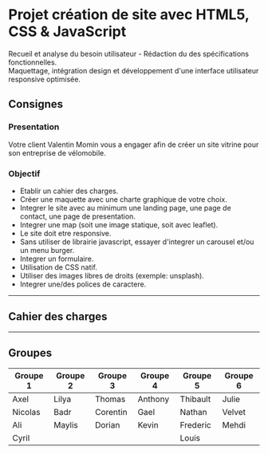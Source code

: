 # Projet création de site avec HTML5, CSS & JavaScript
Recueil et analyse du besoin utilisateur - Rédaction du des spécifications fonctionnelles.  
Maquettage, intégration design et développement d'une interface utilisateur responsive optimisée.

## Consignes

### Presentation

Votre client Valentin Momin vous a engager afin de créer un site vitrine pour son entreprise de vélomobile.

### Objectif 

- Etablir un cahier des charges.
- Créer une maquette avec une charte graphique de votre choix.
- Integrer le site avec au minimum une landing page, une page de contact, une page de presentation.
- Integrer une map (soit une image statique, soit avec leaflet).
- Le site doit etre responsive.
- Sans utiliser de librairie javascript, essayer d'integrer un carousel et/ou un menu burger.
- Integrer un formulaire.
- Utilisation de CSS natif.
- Utiliser des images libres de droits (exemple: unsplash).
- Integrer une/des polices de caractere.

---

## Cahier des charges 

---

## Groupes

| Groupe 1 | Groupe 2 | Groupe 3 | Groupe 4 | Groupe 5 | Groupe 6 | 
|----------|----------|----------|----------|----------|----------|
| Axel     | Lilya    | Thomas   | Anthony  | Thibault | Julie    |
| Nicolas  | Badr     | Corentin | Gael     | Nathan   | Velvet   |
| Ali      | Maylis   | Dorian   | Kevin    | Frederic | Mehdi    |
| Cyril    |          |          |          | Louis    |          |
